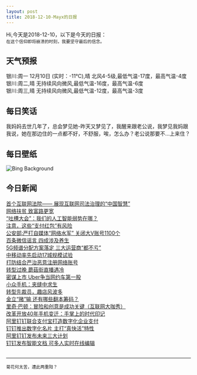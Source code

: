```yaml
---
layout: post
title: 2018-12-10-Mayx的日报
---
```


Hi,今天是2018-12-10，以下是今天的日报：<br><small>
在这个信仰即将崩溃的时刻，我要坚守最后的信念。</small><!--more-->
## 天气预报
银川:周一 12月10日 (实时：-11℃),晴 北风4-5级,最低气温-17度，最高气温-4度<br>银川:周二,晴 无持续风向微风,最低气温-16度，最高气温-6度<br>银川:周三,晴 无持续风向微风,最低气温-12度，最高气温-3度
## 每日笑话
我妈妈去世几年了，总会梦见她-昨天又梦见了，我醒来跟老公说，我梦见我妈跟我说，她在那边住的一点都不好，不舒服，唉，怎么办？老公说那要不...上来住？
## 每日壁纸
![Bing Background](https://cn.bing.com/az/hprichbg/rb/JohnDaySnow_EN-US9302838803_1920x1080.jpg "Snow covering the Painted Hills of John Day Fossil Beds National Monument in Oregon (© Floris van Breugel/Minden Pictures)")
## 今日新闻

[首个互联网法院—— 展现互联网司法治理的“中国智慧”](http://it.people.com.cn/n1/2018/1210/c1009-30452633.html)   
[网络扶贫 致富路更宽](http://it.people.com.cn/n1/2018/1210/c1009-30452670.html)   
[“吐槽大会”：我们的人工智能弱势在哪？](http://it.people.com.cn/n1/2018/1210/c1009-30452868.html)   
[注意，这些“支付红包”有风险](http://it.people.com.cn/n1/2018/1210/c1009-30452819.html)   
[公安部:严打自媒体“网络水军” 关闭大V账号1100个](http://it.people.com.cn/n1/2018/1210/c1009-30452986.html)   
[百条微信谣言 四成涉及养生](http://it.people.com.cn/n1/2018/1210/c1009-30452885.html)   
[5G频谱分配方案落定 三大运营商“都不亏”](http://it.people.com.cn/n1/2018/1210/c1009-30452994.html)   
[中移动率先启动17城规模试验](http://it.people.com.cn/n1/2018/1210/c1009-30452997.html)   
[打防结合严治恶意注册网络账号](http://it.people.com.cn/n1/2018/1210/c1009-30453001.html)   
[转型过晚 蘑菇街直播遇冷](http://it.people.com.cn/n1/2018/1210/c1009-30452792.html)   
[密谋上市 Uber争当网约车第一股](http://it.people.com.cn/n1/2018/1210/c1009-30452765.html)   
[小众手机：夹缝中求生](http://it.people.com.cn/n1/2018/1210/c1009-30452725.html)   
[转型先裁员，趣店风波多](http://it.people.com.cn/n1/2018/1210/c1009-30452730.html)   
[金立“赌”输 还有哪些翻本筹码？](http://it.people.com.cn/n1/2018/1210/c1009-30452722.html)   
[里奇·巴顿：冒险和创意是成功关键（互联网大咖秀）](http://it.people.com.cn/n1/2018/1210/c1009-30452669.html)   
[改革开放40年手机变迁：手掌上的时代印记](http://it.people.com.cn/n1/2018/1207/c1009-30449716.html)   
[阿里钉钉联合支付宝打造数字化企业支付](http://it.people.com.cn/n1/2018/1209/c1009-30452310.html)   
[钉钉推出数字化名片 主打“真快活”特性](http://it.people.com.cn/n1/2018/1209/c1009-30452307.html)   
[阿里钉钉发布未来三大计划](http://it.people.com.cn/n1/2018/1209/c1009-30452296.html)   
[钉钉发布智能文档 可多人实时在线编辑](http://it.people.com.cn/n1/2018/1209/c1009-30452293.html)   
<br />

***

<small>菊花何太苦，遭此两重阳？</small>
